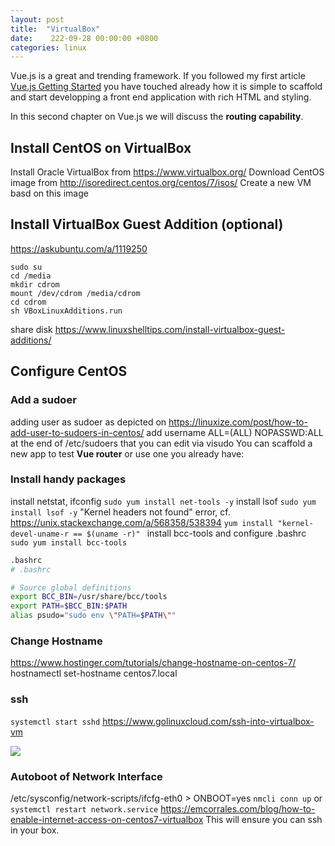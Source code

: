 ```yaml
---
layout: post
title:	"VirtualBox"
date:	 222-09-28 00:00:00 +0800
categories: linux
---
```


Vue.js is a great and trending framework.
If you followed my first article [Vue.js Getting Started](../../2021/vue-getting-started) you have touched already how it is simple to scaffold and start developping a front end application with rich HTML and styling. 

In this second chapter on Vue.js we will discuss the **routing capability**.

## Install CentOS on VirtualBox
Install Oracle VirtualBox from https://www.virtualbox.org/ 
Download CentOS image from http://isoredirect.centos.org/centos/7/isos/
Create a new VM basd on this image

## Install VirtualBox Guest Addition (optional)
https://askubuntu.com/a/1119250
```
sudo su
cd /media
mkdir cdrom
mount /dev/cdrom /media/cdrom
cd cdrom
sh VBoxLinuxAdditions.run
```
share disk https://www.linuxshelltips.com/install-virtualbox-guest-additions/

## Configure CentOS

### Add a sudoer
adding user as sudoer as depicted on https://linuxize.com/post/how-to-add-user-to-sudoers-in-centos/
add username  ALL=(ALL) NOPASSWD:ALL at the end of /etc/sudoers that you can edit via visudo
You can scaffold a new app to test **Vue router** or use one you already have:

### Install handy packages
install netstat, ifconfig
`sudo yum install net-tools -y`
install lsof
`sudo yum install lsof -y`
"Kernel headers not found" error, cf. https://unix.stackexchange.com/a/568358/538394
`yum install "kernel-devel-uname-r == $(uname -r)" `
install bcc-tools and configure .bashrc
`sudo yum install bcc-tools`
```bash
.bashrc
# .bashrc

# Source global definitions
export BCC_BIN=/usr/share/bcc/tools
export PATH=$BCC_BIN:$PATH
alias psudo="sudo env \"PATH=$PATH\""
```

### Change  Hostname
https://www.hostinger.com/tutorials/change-hostname-on-centos-7/
hostnamectl set-hostname centos7.local

### ssh
`systemctl start sshd` https://www.golinuxcloud.com/ssh-into-virtualbox-vm
<div class="row mt-3">
    <div class="col-sm mt-3 mt-md-0">
        <img class="img-fluid rounded z-depth-1" src="{{ site.baseurl }}/assets/img/2022-09-28-vbox-network-adapter.png">
    </div>
</div>

### Autoboot of Network Interface
/etc/sysconfig/network-scripts/ifcfg-eth0 > ONBOOT=yes
`nmcli conn up` or `systemctl restart network.service`
https://emcorrales.com/blog/how-to-enable-internet-access-on-centos7-virtualbox
This will ensure you can ssh in your box. 